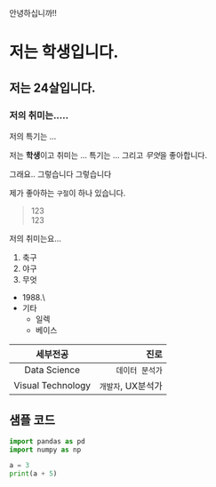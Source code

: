 안녕하십니까!!

# 저는 학생입니다.

## 저는 24살입니다.

### 저의 취미는.....

저의 특기는 ...

저는 **학생**이고 취미는 ... 특기는 ... 그리고 *무엇*을 좋아합니다.

그래요.. 
그렇습니다
그렇습니다

제가 좋아하는 `구절`이 하나 있습니다.

> 123  
> 123

저의 취미는요...

1. 축구
2. 야구
3. 무엇  
- 1988.\
- 기타
    - 일렉
    - 베이스 

| 세부전공 | 진로 |
|:---:|---:|
|Data Science| `데이터 분석가`|
|Visual Technology|`개발자`, UX분석가|

## 샘플 코드

```python
import pandas as pd
import numpy as np

a = 3
print(a + 5)
```
